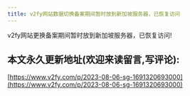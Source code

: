 ```yaml
---
title: v2fy网站数据切换备案期间暂时放到新加坡服务器，已恢复访问
---
```






v2fy网站更换备案期间暂时放到新加坡服务器，已恢复访问!





## 本文永久更新地址(欢迎来读留言,写评论):

[https://www.v2fy.com/p/2023-08-06-sg-1691320693000](https://www.v2fy.com/p/2023-08-06-sg-1691320693000)
